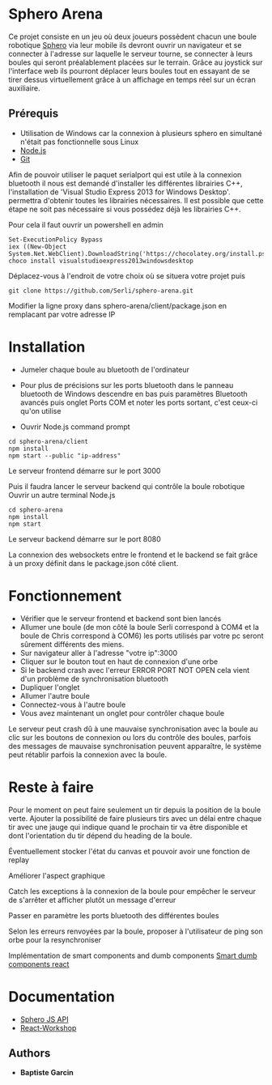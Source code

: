# Sphero Arena

Ce projet consiste en un jeu où deux joueurs possèdent chacun une boule robotique [Sphero](http://www.sphero.com/sphero) 
via leur mobile ils devront ouvrir un navigateur et se connecter à l'adresse sur laquelle le serveur tourne, se connecter
à leurs boules qui seront préalablement placées sur le terrain. Grâce au joystick sur l'interface web ils pourront 
déplacer leurs boules tout en essayant de se tirer dessus virtuellement grâce à un affichage en temps réel sur un écran
auxiliaire. 


## Prérequis 
-  Utilisation de Windows car la connexion à plusieurs sphero en simultané n'était pas fonctionnelle sous Linux
- [Node.js](https://nodejs.org/en/) 
- [Git](https://git-for-windows.github.io/) 

Afin de pouvoir utiliser le paquet serialport qui est utile à la connexion bluetooth il nous est demandé d'installer 
les différentes librairies C++, l'installation de 'Visual Studio Express 2013 for Windows Desktop'.
permettra d'obtenir toutes les librairies nécessaires. Il est possible que cette étape ne soit pas nécessaire si vous
possédez déjà les librairies C++.

Pour cela il faut ouvrir un powershell en admin
```
Set-ExecutionPolicy Bypass 
iex ((New-Object System.Net.WebClient).DownloadString('https://chocolatey.org/install.ps1'))
choco install visualstudioexpress2013windowsdesktop 
```

Déplacez-vous à l'endroit de votre choix où se situera votre projet puis
```
git clone https://github.com/Serli/sphero-arena.git
```

Modifier la ligne proxy dans sphero-arena/client/package.json en remplacant par votre adresse IP

# Installation

- Jumeler chaque boule au bluetooth de l'ordinateur
- Pour plus de précisions sur les ports bluetooth dans le panneau bluetooth de Windows descendre en bas 
puis paramètres Bluetooth avancés puis onglet Ports COM et noter les ports sortant, c'est ceux-ci qu'on utilise

- Ouvrir Node.js command prompt
```
cd sphero-arena/client
npm install
npm start --public "ip-address"
```
Le serveur frontend démarre sur le port 3000

Puis il faudra lancer le serveur backend qui contrôle la boule robotique
Ouvrir un autre terminal Node.js

```
cd sphero-arena
npm install
npm start
```
Le serveur backend démarre sur le port 8080

La connexion des websockets entre le frontend et le backend se fait grâce à un proxy définit dans le package.json côté client.


# Fonctionnement 
- Vérifier que le serveur frontend et backend sont bien lancés
- Allumer une boule (de mon côté la boule Serli correspond à COM4 et la boule de Chris correspond à COM6) les ports
  utilisés par votre pc seront sûrement différents des miens.
- Sur navigateur aller à l'adresse "votre ip":3000
- Cliquer sur le bouton tout en haut de connexion d'une orbe
- Si le backend crash avec l'erreur ERROR PORT NOT OPEN cela vient d'un problème de synchronisation bluetooth
- Dupliquer l'onglet
- Allumer l'autre boule
- Connectez-vous à l'autre boule
- Vous avez maintenant un onglet pour contrôler chaque boule

Le serveur peut crash dû à une mauvaise synchronisation avec la boule au clic sur les boutons de connexion ou lors du
contrôle des boules, parfois des messages de mauvaise synchronisation peuvent apparaître, le système peut rétablir parfois
la connexion avec la boule.


# Reste à faire

Pour le moment on peut faire seulement un tir depuis la position de la boule verte.
Ajouter la possibilité de faire plusieurs tirs avec un délai entre chaque tir
 avec une jauge qui indique quand le prochain tir va être disponible et dont l'orientation du tir dépend
 du heading de la boule.


Éventuellement stocker l'état du canvas et pouvoir avoir une fonction de replay

Améliorer l'aspect graphique

Catch les exceptions à la connexion de la boule pour empêcher le serveur de s'arrêter et afficher plutôt un message d'erreur

Passer en paramètre les ports bluetooth des différentes boules

Selon les erreurs renvoyées par la boule, proposer à l'utilisateur de ping son orbe pour la resynchroniser

Implémentation de smart components and dumb components [Smart dumb components react](https://jaketrent.com/post/smart-dumb-components-react/)

# Documentation 
* [Sphero JS API](https://sdk.sphero.com/community-apis/javascript-sdk/) 
* [React-Workshop](https://github.com/react-bootcamp/react-workshop)

## Authors

* **Baptiste Garcin**
